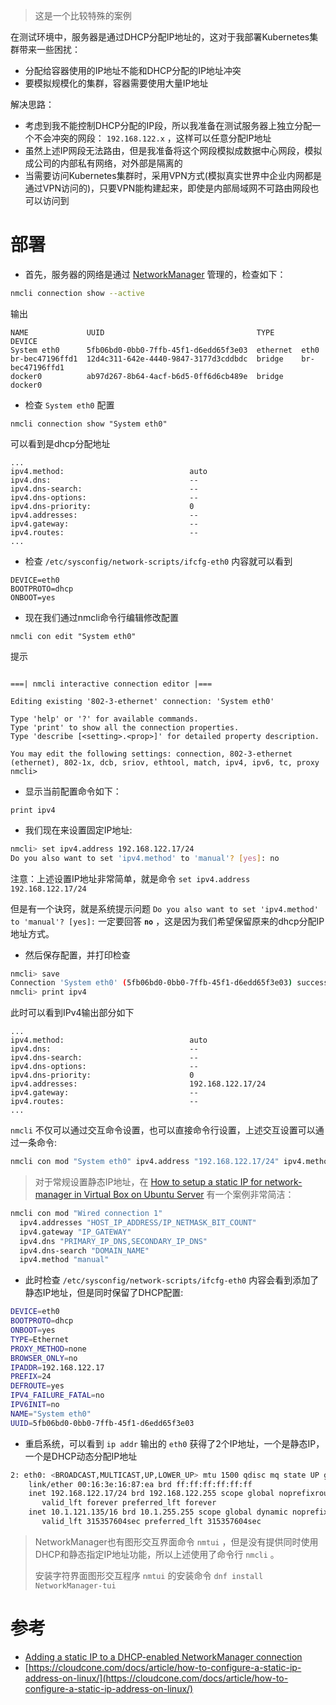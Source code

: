 > 这是一个比较特殊的案例

在测试环境中，服务器是通过DHCP分配IP地址的，这对于我部署Kubernetes集群带来一些困扰：

* 分配给容器使用的IP地址不能和DHCP分配的IP地址冲突
* 要模拟规模化的集群，容器需要使用大量IP地址

解决思路：

* 考虑到我不能控制DHCP分配的IP段，所以我准备在测试服务器上独立分配一个不会冲突的网段： `192.168.122.x` ，这样可以任意分配IP地址
* 虽然上述IP网段无法路由，但是我准备将这个网段模拟成数据中心网段，模拟成公司的内部私有网络，对外部是隔离的
* 当需要访问Kubernetes集群时，采用VPN方式(模拟真实世界中企业内网都是通过VPN访问的)，只要VPN能构建起来，即使是内部局域网不可路由网段也可以访问到

# 部署

* 首先，服务器的网络是通过 [NetworkManager](networkmanager_nmcli) 管理的，检查如下：

```bash
nmcli connection show --active
```

输出

```
NAME             UUID                                  TYPE      DEVICE
System eth0      5fb06bd0-0bb0-7ffb-45f1-d6edd65f3e03  ethernet  eth0
br-bec47196ffd1  12d4c311-642e-4440-9847-3177d3cddbdc  bridge    br-bec47196ffd1
docker0          ab97d267-8b64-4acf-b6d5-0ff6d6cb489e  bridge    docker0
```

* 检查 `System eth0` 配置

```
nmcli connection show "System eth0"
```

可以看到是dhcp分配地址

```
...
ipv4.method:                            auto
ipv4.dns:                               --
ipv4.dns-search:                        --
ipv4.dns-options:                       --
ipv4.dns-priority:                      0
ipv4.addresses:                         --
ipv4.gateway:                           --
ipv4.routes:                            --
...
```

* 检查 `/etc/sysconfig/network-scripts/ifcfg-eth0` 内容就可以看到

```
DEVICE=eth0
BOOTPROTO=dhcp
ONBOOT=yes
```

* 现在我们通过nmcli命令行编辑修改配置

```
nmcli con edit "System eth0"
```

 提示

 ```

===| nmcli interactive connection editor |===

Editing existing '802-3-ethernet' connection: 'System eth0'

Type 'help' or '?' for available commands.
Type 'print' to show all the connection properties.
Type 'describe [<setting>.<prop>]' for detailed property description.

You may edit the following settings: connection, 802-3-ethernet (ethernet), 802-1x, dcb, sriov, ethtool, match, ipv4, ipv6, tc, proxy
nmcli>
```

* 显示当前配置命令如下：

```
print ipv4
```

* 我们现在来设置固定IP地址:

```bash
nmcli> set ipv4.address 192.168.122.17/24
Do you also want to set 'ipv4.method' to 'manual'? [yes]: no
```

注意：上述设置IP地址非常简单，就是命令 `set ipv4.address 192.168.122.17/24`

但是有一个诀窍，就是系统提示问题 `Do you also want to set 'ipv4.method' to 'manual'? [yes]:` 一定要回答 **`no`** ，这是因为我们希望保留原来的dhcp分配IP地址方式。

* 然后保存配置，并打印检查

```bash
nmcli> save
Connection 'System eth0' (5fb06bd0-0bb0-7ffb-45f1-d6edd65f3e03) successfully updated.
nmcli> print ipv4
```

此时可以看到IPv4输出部分如下

```
...
ipv4.method:                            auto
ipv4.dns:                               --
ipv4.dns-search:                        --
ipv4.dns-options:                       --
ipv4.dns-priority:                      0
ipv4.addresses:                         192.168.122.17/24
ipv4.gateway:                           --
ipv4.routes:                            --
...
```

`nmcli` 不仅可以通过交互命令设置，也可以直接命令行设置，上述交互设置可以通过一条命令:

```bash
nmcli con mod "System eth0" ipv4.address "192.168.122.17/24" ipv4.method "auto"
```

> 对于常规设置静态IP地址，在 [How to setup a static IP for network-manager in Virtual Box on Ubuntu Server](https://askubuntu.com/questions/246077/how-to-setup-a-static-ip-for-network-manager-in-virtual-box-on-ubuntu-server) 有一个案例非常简洁：

```bash
nmcli con mod "Wired connection 1"
  ipv4.addresses "HOST_IP_ADDRESS/IP_NETMASK_BIT_COUNT"
  ipv4.gateway "IP_GATEWAY"
  ipv4.dns "PRIMARY_IP_DNS,SECONDARY_IP_DNS"
  ipv4.dns-search "DOMAIN_NAME"
  ipv4.method "manual"
```

* 此时检查 `/etc/sysconfig/network-scripts/ifcfg-eth0` 内容会看到添加了静态IP地址，但是同时保留了DHCP配置:

```bash
DEVICE=eth0
BOOTPROTO=dhcp
ONBOOT=yes
TYPE=Ethernet
PROXY_METHOD=none
BROWSER_ONLY=no
IPADDR=192.168.122.17
PREFIX=24
DEFROUTE=yes
IPV4_FAILURE_FATAL=no
IPV6INIT=no
NAME="System eth0"
UUID=5fb06bd0-0bb0-7ffb-45f1-d6edd65f3e03
```

* 重启系统，可以看到 `ip addr` 输出的 `eth0` 获得了2个IP地址，一个是静态IP，一个是DHCP动态分配IP地址

```bash
2: eth0: <BROADCAST,MULTICAST,UP,LOWER_UP> mtu 1500 qdisc mq state UP group default qlen 1000
    link/ether 00:16:3e:16:87:ea brd ff:ff:ff:ff:ff:ff
    inet 192.168.122.17/24 brd 192.168.122.255 scope global noprefixroute eth0
       valid_lft forever preferred_lft forever
    inet 10.1.121.135/16 brd 10.1.255.255 scope global dynamic noprefixroute eth0
       valid_lft 315357604sec preferred_lft 315357604sec
```

> NetworkManager也有图形交互界面命令 `nmtui` ，但是没有提供同时使用DHCP和静态指定IP地址功能，所以上述使用了命令行 `nmcli` 。
>
> 安装字符界面图形交互程序 `nmtui` 的安装命令 `dnf install NetworkManager-tui`

# 参考

* [Adding a static IP to a DHCP-enabled NetworkManager connection](http://www.szakmeister.net/blog/2017/jun/1/static-ip-nmcli/)
* [https://cloudcone.com/docs/article/how-to-configure-a-static-ip-address-on-linux/](https://cloudcone.com/docs/article/how-to-configure-a-static-ip-address-on-linux/)
